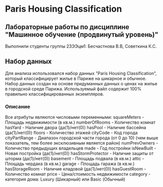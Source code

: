 # Paris Housing Classification
## Лабораторные работы по дисциплине "Машинное обучение (продвинутый уровень)"
Выполнили студенты группы 23ЭЭцм1: Бесчастнова В.В, Советкина К.С.

## Набор данных
Для анализа использовался набор данных "Paris Housing Classification", который классифицирует жилье в Париже на шикарное и обычное.
Набор данных создан на основе придуманных данных о ценах на жилье в городской среде Парижа. Используемый файл содержит 100% правильно классифицированных экземпляров.
### Описание
Все атрибуты являются числовыми переменными:
squareMeters - Площадь недвижимости (в кв.м.)
numberOfRooms - Количество комнат
hasYard - Наличие двора (да(1)/нет(0))
hasPool - Наличие бассейна (да(1)/нет(0))
floors - Количество этажей
cityCode - Код города
cityPartRange - Диапазон городской части города (от 0 до 10) (чем выше показатель, тем более эксклюзивным является район)
numPrevOwners - Количество предыдущих владельцев
made - Год постройки
isNewBuilt - Новая постройка (да(1)/нет(0))
hasStormProtector - Наличие защиты от шторма (да(1)/нет(0))
basement - Площадь подвала (в кв.м.)
attic - Площадь чердака (в кв.м.)
garage - Площадь гаража (в кв.м.)
hasStorageRoom - Наличие кладовой (да(1)/нет(0))
hasGuestRoom - Количество комнат
price - Цена/стоимость недвижимости
category - категория дома: Luxury (Шикарный) или Basic (Обычный)

